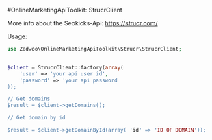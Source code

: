 #OnlineMarketingApiToolkit: StrucrClient

More info about the Seokicks-Api:
https://strucr.com/

Usage:

```php
use Zedwoo\OnlineMarketingApiToolkit\Strucr\StrucrClient;


$client = StrucrClient::factory(array(
    'user' => 'your api user id',
    'password' => 'your api password
));

// Get domains
$result = $client->getDomains();

// Get domain by id

$result = $client->getDomainById(array( 'id' => 'ID OF DOMAIN'));
```

